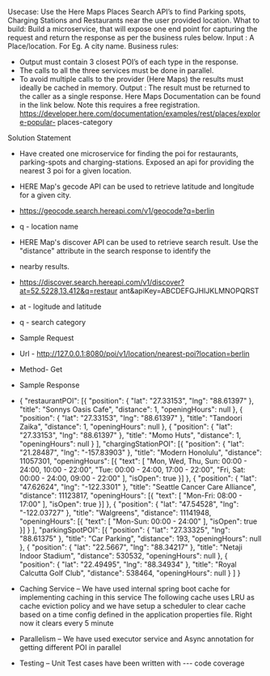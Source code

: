 Usecase:
Use the Here Maps Places Search API’s to find Parking spots, Charging
Stations and Restaurants near the user provided location.
What to build:
Build a microservice, that will expose one end point for capturing the
request and return the response as per the business rules below.
Input :
A Place/location. For Eg. A city name.
Business rules:
-  Output must contain 3 closest POI’s of each type in the response.
-  The calls to all the three services must be done in parallel.
-  To avoid multiple calls to the provider (Here Maps) the results
must ideally be cached in memory.
Output :
The result must be returned to the caller as a single response.
Here Maps Documentation can be found in the link below. Note this requires a free
registration.
https://developer.here.com/documentation/examples/rest/places/explore-popular-
places-category

Solution Statement
- Have created one microservice for finding the poi for restaurants, parking-spots and
charging-stations. Exposed an api for providing the nearest 3 poi for a given location.
- HERE Map&#39;s gecode API can be used to retrieve latitude and longitude for a
given city.
- https://geocode.search.hereapi.com/v1/geocode?q=berlin
- q - location name
- HERE Map&#39;s discover API can be used to retrieve search result. Use the
&quot;distance&quot; attribute in the search response to identify the
- nearby results.
- https://discover.search.hereapi.com/v1/discover?at=52.5228,13.412&q=restaur
ant&apiKey=ABCDEFGJHIJKLMNOPQRST
- at - logitude and latitude
- q - search category
- Sample Request
 - Url - http://127.0.0.1:8080/poi/v1/location/nearest-poi?location=berlin
- Method- Get
- Sample Response 
- {
  	"restaurantPOI": [{
  			"position": {
  				"lat": "27.33153",
  				"lng": "88.61397"
  			},
  			"title": "Sonnys Oasis Cafe",
  			"distance": 1,
  			"openingHours": null
  		},
  		{
  			"position": {
  				"lat": "27.33153",
  				"lng": "88.61397"
  			},
  			"title": "Tandoori Zaika",
  			"distance": 1,
  			"openingHours": null
  		},
  		{
  			"position": {
  				"lat": "27.33153",
  				"lng": "88.61397"
  			},
  			"title": "Momo Huts",
  			"distance": 1,
  			"openingHours": null
  		}
  	],
  	"chargingStationPOI": [{
  			"position": {
  				"lat": "21.28487",
  				"lng": "-157.83903"
  			},
  			"title": "Modern Honolulu",
  			"distance": 11057301,
  			"openingHours": [{
  				"text": [
  					"Mon, Wed, Thu, Sun: 00:00 - 24:00, 10:00 - 22:00",
  					"Tue: 00:00 - 24:00, 17:00 - 22:00",
  					"Fri, Sat: 00:00 - 24:00, 09:00 - 22:00"
  				],
  				"isOpen": true
  			}]
  		},
  		{
  			"position": {
  				"lat": "47.62624",
  				"lng": "-122.3301"
  			},
  			"title": "Seattle Cancer Care Alliance",
  			"distance": 11123817,
  			"openingHours": [{
  				"text": [
  					"Mon-Fri: 08:00 - 17:00"
  				],
  				"isOpen": true
  			}]
  		},
  		{
  			"position": {
  				"lat": "47.54528",
  				"lng": "-122.03727"
  			},
  			"title": "Walgreens",
  			"distance": 11141948,
  			"openingHours": [{
  				"text": [
  					"Mon-Sun: 00:00 - 24:00"
  				],
  				"isOpen": true
  			}]
  		}
  	],
  	"parkingSpotPOI": [{
  			"position": {
  				"lat": "27.33325",
  				"lng": "88.61375"
  			},
  			"title": "Car Parking",
  			"distance": 193,
  			"openingHours": null
  		},
  		{
  			"position": {
  				"lat": "22.5667",
  				"lng": "88.34217"
  			},
  			"title": "Netaji Indoor Stadium",
  			"distance": 530532,
  			"openingHours": null
  		},
  		{
  			"position": {
  				"lat": "22.49495",
  				"lng": "88.34934"
  			},
  			"title": "Royal Calcutta Golf Club",
  			"distance": 538464,
  			"openingHours": null
  		}
  	]
  }

- Caching Service – We have used internal spring boot cache for implementing caching
in this service
The following cache uses LRU as cache eviction policy and we have setup a scheduler
to clear cache based on a time config defined in the application properties file. Right
now it clears every 5 minute
- Parallelism – We have used executor service and Async annotation for getting
different POI in parallel
- Testing – Unit Test cases have been written with --- code coverage